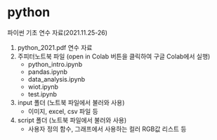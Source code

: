 # python

파이썬 기초 연수 자료(2021.11.25-26)

1. python_2021.pdf 연수 자료
2. 주피터노트북 파일 (open in Colab 버튼을 클릭하여 구글 Colab에서 실행)
    - python_intro.ipynb
    - pandas.ipynb
    - data_analysis.ipynb
    - wiot.ipynb
    - test.ipynb
3. input 폴더 (노트북 파일에서 불러와 사용)
    - 이미지, excel, csv 파일 등
4. script 폴더 (노트북 파일에서 불러와 사용)
    - 사용자 정의 함수, 그래프에서 사용하는 컬러 RGB값 리스트 등
